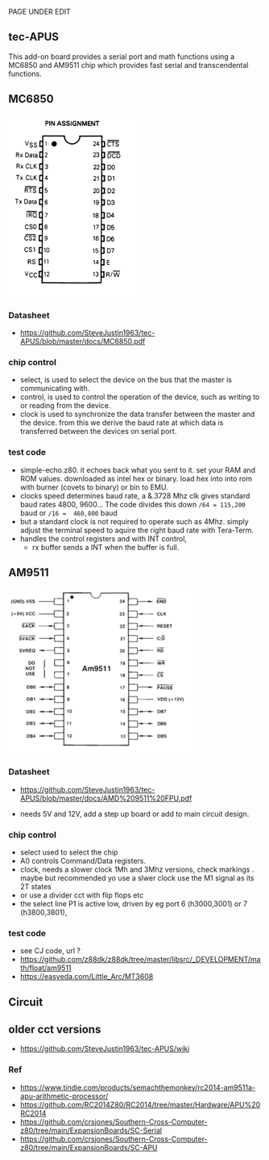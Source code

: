 PAGE UNDER EDIT



## tec-APUS

This add-on board provides a serial port and math functions using a MC6850 and AM9511 chip which provides fast serial and transcendental functions.


## MC6850 
![](https://github.com/SteveJustin1963/tec-APUS/blob/master/pics/6850chip.png)   

### Datasheet
- https://github.com/SteveJustin1963/tec-APUS/blob/master/docs/MC6850.pdf

### chip control
- select, is used to select the device on the bus that the master is communicating with. 
- control, is used to control the operation of the device, such as writing to or reading from the device. 
- clock is used to synchronize the data transfer between the master and the device. from this we derive the baud rate at which data is transferred between the devices on serial port. 

### test code
- simple-echo.z80. it echoes back what you sent to it. set your RAM and ROM values. downloaded as intel hex or binary. load hex into into rom with burner (covets to binary) or bin to EMU.
- clocks speed determines baud rate, a &.3728 Mhz clk gives standard baud rates 4800, 9600... The code divides this down  `/64 = 115,200` baud or `/16 =  460,800` baud 
- but a standard clock is not required to operate such as 4Mhz. simply adjust the terminal speed to aquire the right baud rate with Tera-Term. 
- handles the control registers and with INT control, 
  - rx buffer sends a INT when the buffer is full. 


## AM9511  
![](https://github.com/SteveJustin1963/tec-APUS/blob/master/pics/9511chip.png)   

### Datasheet
- https://github.com/SteveJustin1963/tec-APUS/blob/master/docs/AMD%209511%20FPU.pdf

- needs 5V and 12V, add a step up board or add to main circuit design. 

### chip control
- select used to select the chip
- A0 controls Command/Data registers.
- clock, needs a slower clock 1Mh and 3Mhz versions, check markings . maybe but recommended yo use a slwer clock use the M1 signal as its 2T states 
- or use a divider cct with flip flops etc 
- the select line P1 is active low, driven by eg port 6 (h3000,3001) or 7 (h3800,3801), 


### test code
- see CJ code, url ?
- https://github.com/z88dk/z88dk/tree/master/libsrc/_DEVELOPMENT/math/float/am9511
- https://easyeda.com/Little_Arc/MT3608



## Circuit



## older cct versions 
- https://github.com/SteveJustin1963/tec-APUS/wiki


### Ref 
- https://www.tindie.com/products/semachthemonkey/rc2014-am9511a-apu-arithmetic-processor/
- https://github.com/RC2014Z80/RC2014/tree/master/Hardware/APU%20RC2014
- https://github.com/crsjones/Southern-Cross-Computer-z80/tree/main/ExpansionBoards/SC-Serial
- https://github.com/crsjones/Southern-Cross-Computer-z80/tree/main/ExpansionBoards/SC-APU
